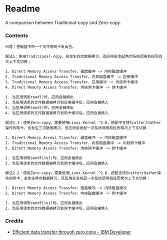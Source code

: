 # Readme
A comparison between Traditional-copy and Zero-copy.

### Contents

```
问题：把磁盘中的一个文件用网卡发出去。
```

```
解法1：使用Traditional-copy，会发生四次数据拷贝，该应用会发起两次系统调用和经历四次上下文切换：

1. Direct Memory Access Transfer，磁盘缓冲 -> 内核磁盘缓冲
2. Traditional Memory Access Transfer，内核磁盘缓冲 -> 应用缓冲
3. Traditional Memory Access Transfer，应用缓冲 -> 内核网卡缓冲
4. Direct Memory Access Transfer，内核网卡缓冲 -> 网卡缓冲

1. 当应用调用read()时，应用会被换出
2. 当应用请求的文件数据被拷贝到应用缓冲后，应用会被换入
3. 当应用调用send()时，应用会被换出
4. 当应用请求的文件数据被拷贝到网卡缓冲后，应用会被换入
```

```
解法2.1：使用Zero-copy，需要使用Linux Kernel ^2.6，搭配不支持Scatter/Gather操作的网卡，会发生三次数据拷贝，该应用会发起一次系统调用和经历两次上下文切换：

1. Direct Memory Access Transfer，磁盘缓冲 -> 内核磁盘缓冲
2. Traditional Memory Access Transfer，内核磁盘缓冲 -> 内核网卡缓冲
3. Direct Memory Access Transfer，内核网卡缓冲 -> 网卡缓冲

1. 当应用调用sendfile()时，应用会被换出
2. 当应用请求的文件数据被拷贝到网卡缓冲后，应用会被换入
```

```
解法2.2：使用Zero-copy，需要使用Linux Kernel ^2.6，搭配支持Scatter/Gather操作的网卡，会发生两次数据拷贝，该应用会会发起一次系统调用和经历两次上下文切换：

1. Direct Memory Access Transfer，磁盘缓冲 -> 内核磁盘缓冲
2. Direct Memory Access Transfer，内核磁盘缓冲 -> 网卡缓冲

1. 当应用调用sendfile()时，应用会被换出
2. 当应用请求的文件数据被拷贝到网卡缓冲后，应用会被换入
```

### Credits
- [Efficient data transfer through zero copy - IBM Developer](https://developer.ibm.com/articles/j-zerocopy)
